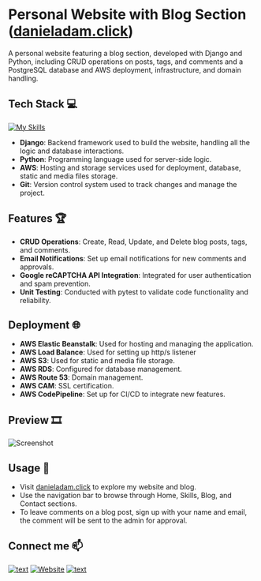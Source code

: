 # Personal Website with Blog Section ([danieladam.click](https://danieladam.click/))

A personal website featuring a blog section, developed with Django and Python, including CRUD operations on posts, tags, and comments and a PostgreSQL database
and AWS deployment, infrastructure, and domain handling. 


## Tech Stack 💻
[![My Skills](https://skillicons.dev/icons?i=django,py,aws,git)](https://skillicons.dev)

- **Django**: Backend framework used to build the website, handling all the logic and database interactions.
- **Python**: Programming language used for server-side logic.
- **AWS**: Hosting and storage services used for deployment, database, static and media files storage.
- **Git**: Version control system used to track changes and manage the project.

## Features 🏆
- **CRUD Operations**: Create, Read, Update, and Delete blog posts, tags, and comments.
- **Email Notifications**: Set up email notifications for new comments and approvals.
- **Google reCAPTCHA API Integration**: Integrated for user authentication and spam prevention.
- **Unit Testing**: Conducted with pytest to validate code functionality and reliability.

## Deployment 🌐
- **AWS Elastic Beanstalk**: Used for hosting and managing the application.
- **AWS Load Balance**: Used for setting up http/s listener
- **AWS S3**: Used for static and media file storage.
- **AWS RDS**: Configured for database management.
- **AWS Route 53**: Domain management.
- **AWS CAM**: SSL certification.
- **AWS CodePipeline**: Set up for CI/CD to integrate new features.

## Preview 🎞️

![Screenshot](https://via.placeholder.com/800x600.png?text=Preview+Screenshot)

## Usage 🎯
- Visit [danieladam.click](https://danieladam.click/) to explore my website and blog.
- Use the navigation bar to browse through Home, Skills, Blog, and Contact sections.
- To leave comments on a blog post, sign up with your name and email, the comment will be sent to the admin for approval.

## Connect me 📫
[![text](https://img.shields.io/badge/LinkedIn-0077B5?style=for-the-badge&logo=linkedin&logoColor=white)](https://www.linkedin.com/in/daniel-adam-backend-developer/)
[![Website](https://img.shields.io/badge/Website-grey?style=for-the-badge&url=https%3A%2F%2FMyWebsite)](https://danieladam.click/)
[![text](https://img.shields.io/badge/Gmail-D14836?style=for-the-badge&logo=gmail&logoColor=white)](mailto:danielyosef.adam@gmail.com)
